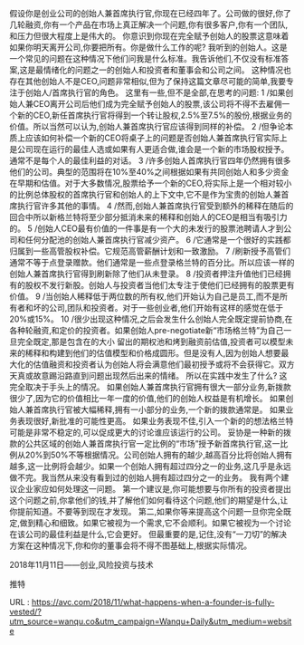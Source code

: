 假设你是创业公司的创始人兼首席执行官,你现在已经四年了。公司做的很好,你了几轮融资,你有一个产品在市场上真正解决一个问题,你有很多客户,你有一个团队,和压力但很大程度上是伟大的。 
 你意识到你现在完全赋予创始人的股票这意味着如果你明天离开公司,你要把所有。你是做什么工作的呢? 
 我听到的创始人。这是一个常见的问题在这种情况下他们问我是什么标准。我告诉他们,不仅没有标准答案,这是最情绪化的问题之一的创始人和投资者和董事会和公司之间。 
 这种情况也存在其他创始人不是CEO,问题非常相似,但为了保持这篇文章尽可能的简单,我要专注于创始人/首席执行官的角色。 
 这里有一些,但不是全部,在思考的问题: 
 1 /如果创始人兼CEO离开公司后他们成为完全赋予创始人的股票,该公司将不得不去雇佣一个新的CEO,新任首席执行官将得到一个转让股权,2.5%至7.5%的股份,根据业务的价值。所以当然可以认为,创始人兼首席执行官应该得到同样的补偿。 
 2 /但争论本质上应该如何补偿一个新的CEO将桌子上的问题是否创始人兼首席执行官实际上是公司现在运行的最佳人选或如果有人更适合做,谁会是一个新的市场股权授予。通常不是每个人的最佳利益的对话。 
 3 /许多创始人首席执行官四年仍然拥有很多他们的公司。典型的范围将在10%至40%之间根据如果有共同创始人和多少资金在早期和估值。对于大多数情况,股票给予一个新的CEO,将实际上是一个相对较小的比例总体股权的首席执行官和创始人的上下文中,它不是作为宝贵的创始人兼首席执行官许多其他的事情。 
 4 /然而,创始人兼首席执行官受到额外的稀释在随后的回合中所以新格兰特将至少部分抵消未来的稀释和创始人的CEO是相当有吸引力的。 
 5 /创始人CEO最有价值的一件事是有一个大的未发行的股票池聘请人才到公司和任何分配池的创始人兼首席执行官减少资产。 
 6 /它通常是一个很好的实践都归属到一些高管股权补偿。它规范高管薪酬计划和一致激励。 
 7 /刷新授予高管们通常不等于点登录赠款。他们通常是一些点登录格兰特的百分比。所以应该一样的创始人兼首席执行官得到刷新除了他们从未登录。 
 8 /投资者押注升值他们已经拥有的股权不发行新股。创始人与投资者当他们太专注于使他们已经拥有的股票更有价值。 
 9 /当创始人稀释低于两位数的所有权,他们开始认为自己是员工,而不是所有者和坏的公司,团队和投资者。对于一些创业者,他们开始有这样的感觉在低于20%或15%。 
 10 /很少出现这种情况,之后会发生什么创始人完全既定提前协商,在各种轮融资,和定价的投资者。如果创始人pre-negotiate新“市场格兰特”为自己一旦完全既定,那是包含在的大小 
 留出的期权池和烤到融资前估值,投资者可以模型未来的稀释和构建到他们的估值模型和价格成圆形。但是没有人,因为创始人想要最大化的估值融资和投资者认为创始人将会满意他们最初授予或将不会获得它。双方天真或故意踢沿路直到问题出现然后出来的情绪。 
 所以在实践中发生了什么? 
 这完全取决于手头上的情况。 
 如果创始人兼首席执行官拥有很大一部分业务,新拨款很少了,因为它的价值相比一年一度的价值,他们的创始人权益是有机增长。 
 如果创始人兼首席执行官被大幅稀释,拥有一小部分的业务,一个新的拨款通常是。 
 如果业务表现很好,新批准的可能性更高。 
 如果业务表现不佳,引入一个新的的想法格兰特可能是非常不稳定的,可以促成更大的讨论谁应该运行的公司。 
 妥协是一种新的拨款的公共区域的创始人兼首席执行官一定比例的“市场”授予新首席执行官,这一比例从20%到50%不等根据情况。公司创始人拥有的越少,越高百分比将创始人拥有越多,这一比例将会越少。如果一个创始人拥有超过四分之一的业务,这几乎是永远做不完。我当然从来没有看到过的创始人拥有超过四分之一的业务。 
 我有两个建议企业家应如何处理这一问题。 
 第一个建议是,你可能想要与你所有的投资者提出这个问题之前,你拿他们的钱,并了解他们如何看待这个问题,他们的期望是什么,让你提前知道。不要等到现在才发现。 
 第二,如果你等来提高这个问题一旦你完全既定,做到精心和细致。如果它被视为一个需求,它不会顺利。如果它被视为一个讨论在该公司的最佳利益是什么,它会更好。 
 但最重要的是,记住,没有“一刀切”的解决方案在这种情况下,你和你的董事会将不得不图基础上,根据实际情况。 
  
  
 2018年11月11日——创业,风险投资与技术 
  
  
 推特 
  
  
   
  URL : https://avc.com/2018/11/what-happens-when-a-founder-is-fully-vested/?utm_source=wanqu.co&utm_campaign=Wanqu+Daily&utm_medium=website